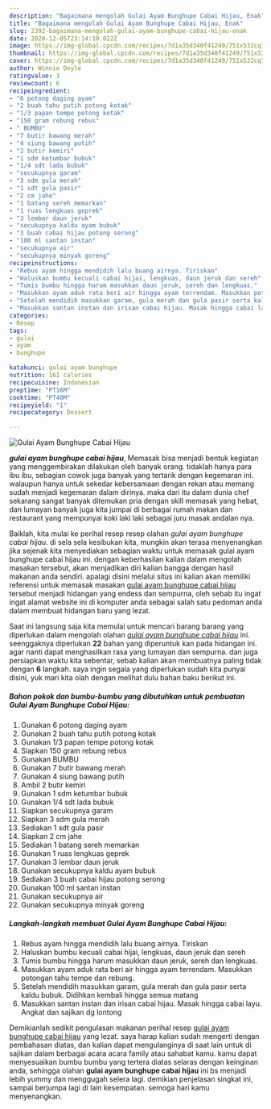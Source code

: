 ```yaml
---
description: "Bagaimana mengolah Gulai Ayam Bunghupe Cabai Hijau, Enak"
title: "Bagaimana mengolah Gulai Ayam Bunghupe Cabai Hijau, Enak"
slug: 2392-bagaimana-mengolah-gulai-ayam-bunghupe-cabai-hijau-enak
date: 2020-12-05T23:14:10.022Z
image: https://img-global.cpcdn.com/recipes/7d1a35d340f41249/751x532cq70/gulai-ayam-bunghupe-cabai-hijau-foto-resep-utama.jpg
thumbnail: https://img-global.cpcdn.com/recipes/7d1a35d340f41249/751x532cq70/gulai-ayam-bunghupe-cabai-hijau-foto-resep-utama.jpg
cover: https://img-global.cpcdn.com/recipes/7d1a35d340f41249/751x532cq70/gulai-ayam-bunghupe-cabai-hijau-foto-resep-utama.jpg
author: Winnie Doyle
ratingvalue: 3
reviewcount: 6
recipeingredient:
- "6 potong daging ayam"
- "2 buah tahu putih potong kotak"
- "1/3 papan tempe potong kotak"
- "150 gram rebung rebus"
- " BUMBU"
- "7 butir bawang merah"
- "4 siung bawang putih"
- "2 butir kemiri"
- "1 sdm ketumbar bubuk"
- "1/4 sdt lada bubuk"
- "secukupnya garam"
- "3 sdm gula merah"
- "1 sdt gula pasir"
- "2 cm jahe"
- "1 batang sereh memarkan"
- "1 ruas lengkuas geprek"
- "3 lembar daun jeruk"
- "secukupnya kaldu ayam bubuk"
- "3 buah cabai hijau potong serong"
- "100 ml santan instan"
- "secukupnya air"
- "secukupnya minyak goreng"
recipeinstructions:
- "Rebus ayam hingga mendidih lalu buang airnya. Tiriskan"
- "Haluskan bumbu kecuali cabai hijai, lengkuas, daun jeruk dan sereh"
- "Tumis bumbu hingga harum masukkan daun jeruk, sereh dan lengkuas."
- "Masukkan ayam aduk rata beri air hingga ayam terrendam. Masukkan potongan tahu tempe dan rebung."
- "Setelah mendidih masukkan garam, gula merah dan gula pasir serta kaldu bubuk. Didihkan kembali hingga semua matang"
- "Masukkan santan instan dan irisan cabai hijau. Masak hingga cabai layu. Angkat dan sajikan dg lontong"
categories:
- Resep
tags:
- gulai
- ayam
- bunghupe

katakunci: gulai ayam bunghupe 
nutrition: 161 calories
recipecuisine: Indonesian
preptime: "PT16M"
cooktime: "PT40M"
recipeyield: "1"
recipecategory: Dessert

---
```



![Gulai Ayam Bunghupe Cabai Hijau](https://img-global.cpcdn.com/recipes/7d1a35d340f41249/751x532cq70/gulai-ayam-bunghupe-cabai-hijau-foto-resep-utama.jpg)

<b><i>gulai ayam bunghupe cabai hijau</i></b>, Memasak bisa menjadi bentuk kegiatan yang menggembirakan dilakukan oleh banyak orang. tidaklah hanya para ibu ibu, sebagian cowok juga banyak yang tertarik dengan kegemaran ini. walaupun hanya untuk sekedar kebersamaan dengan rekan atau memang sudah menjadi kegemaran dalam dirinya. maka dari itu dalam dunia chef sekarang sangat banyak ditemukan pria dengan skill memasak yang hebat, dan lumayan banyak juga kita jumpai di berbagai rumah makan dan restaurant yang mempunyai koki laki laki sebagai juru masak andalan nya.

Baiklah, kita mulai ke perihal resep resep olahan <i>gulai ayam bunghupe cabai hijau</i>. di sela sela kesibukan kita, mungkin akan terasa menyenangkan jika sejenak kita menyediakan sebagian waktu untuk memasak gulai ayam bunghupe cabai hijau ini. dengan keberhasilan kalian dalam mengolah masakan tersebut, akan menjadikan diri kalian bangga dengan hasil makanan anda sendiri. apalagi disini melalui situs ini kalian akan memiliki referensi untuk memasak masakan <u>gulai ayam bunghupe cabai hijau</u> tersebut menjadi hidangan yang endess dan sempurna, oleh sebab itu ingat ingat alamat website ini di komputer anda sebagai salah satu pedoman anda dalam membuat hidangan baru yang lezat.




Saat ini langsung saja kita memulai untuk mencari barang barang yang diperlukan dalam mengolah olahan <u><i>gulai ayam bunghupe cabai hijau</i></u> ini. seenggaknya diperlukan <b>22</b> bahan yang diperuntuk kan pada hidangan ini. agar nanti dapat menghasilkan rasa yang lumayan dan sempurna. dan juga persiapkan waktu kita sebentar, sebab kalian akan membuatnya paling tidak dengan <b>6</b> langkah. saya ingin segala yang diperlukan sudah kita punyai disini, yuk mari kita olah dengan melihat dulu bahan baku berikut ini.

<!--inarticleads1-->

##### Bahan pokok dan bumbu-bumbu yang dibutuhkan untuk pembuatan Gulai Ayam Bunghupe Cabai Hijau:

1. Gunakan 6 potong daging ayam
1. Gunakan 2 buah tahu putih potong kotak
1. Gunakan 1/3 papan tempe potong kotak
1. Siapkan 150 gram rebung rebus
1. Gunakan  BUMBU
1. Gunakan 7 butir bawang merah
1. Gunakan 4 siung bawang putih
1. Ambil 2 butir kemiri
1. Gunakan 1 sdm ketumbar bubuk
1. Gunakan 1/4 sdt lada bubuk
1. Siapkan secukupnya garam
1. Siapkan 3 sdm gula merah
1. Sediakan 1 sdt gula pasir
1. Siapkan 2 cm jahe
1. Sediakan 1 batang sereh memarkan
1. Gunakan 1 ruas lengkuas geprek
1. Gunakan 3 lembar daun jeruk
1. Gunakan secukupnya kaldu ayam bubuk
1. Sediakan 3 buah cabai hijau potong serong
1. Gunakan 100 ml santan instan
1. Gunakan secukupnya air
1. Gunakan secukupnya minyak goreng




<!--inarticleads2-->

##### Langkah-langkah membuat Gulai Ayam Bunghupe Cabai Hijau:

1. Rebus ayam hingga mendidih lalu buang airnya. Tiriskan
1. Haluskan bumbu kecuali cabai hijai, lengkuas, daun jeruk dan sereh
1. Tumis bumbu hingga harum masukkan daun jeruk, sereh dan lengkuas.
1. Masukkan ayam aduk rata beri air hingga ayam terrendam. Masukkan potongan tahu tempe dan rebung.
1. Setelah mendidih masukkan garam, gula merah dan gula pasir serta kaldu bubuk. Didihkan kembali hingga semua matang
1. Masukkan santan instan dan irisan cabai hijau. Masak hingga cabai layu. Angkat dan sajikan dg lontong




Demikianlah sedikit pengulasan makanan perihal resep <u>gulai ayam bunghupe cabai hijau</u> yang lezat. saya harap kalian sudah mengerti dengan pembahasan diatas, dan kalian dapat mengulanginya di saat lain untuk di sajikan dalam berbagai acara acara family atau sahabat kamu. kamu dapat menyesuaikan bumbu bumbu yang tertera diatas selaras dengan keinginan anda, sehingga olahan <b>gulai ayam bunghupe cabai hijau</b> ini bs menjadi lebih yummy dan menggugah selera lagi. demikian penjelasan singkat ini, sampai berjumpa lagi di lain kesempatan. semoga hari kamu menyenangkan.
